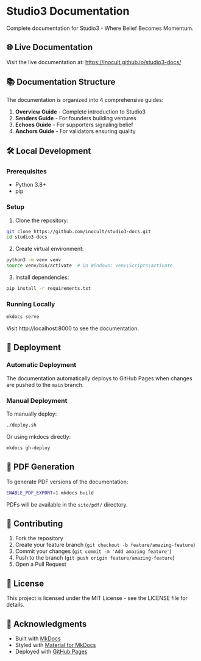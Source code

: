 # Studio3 Documentation

Complete documentation for Studio3 - Where Belief Becomes Momentum.

## 🌐 Live Documentation

Visit the live documentation at: https://inocult.github.io/studio3-docs/

## 📚 Documentation Structure

The documentation is organized into 4 comprehensive guides:

1. **Overview Guide** - Complete introduction to Studio3
2. **Senders Guide** - For founders building ventures
3. **Echoes Guide** - For supporters signaling belief
4. **Anchors Guide** - For validators ensuring quality

## 🛠️ Local Development

### Prerequisites

- Python 3.8+
- pip

### Setup

1. Clone the repository:
```bash
git clone https://github.com/inocult/studio3-docs.git
cd studio3-docs
```

2. Create virtual environment:
```bash
python3 -m venv venv
source venv/bin/activate  # On Windows: venv\Scripts\activate
```

3. Install dependencies:
```bash
pip install -r requirements.txt
```

### Running Locally

```bash
mkdocs serve
```

Visit http://localhost:8000 to see the documentation.

## 🚀 Deployment

### Automatic Deployment

The documentation automatically deploys to GitHub Pages when changes are pushed to the `main` branch.

### Manual Deployment

To manually deploy:

```bash
./deploy.sh
```

Or using mkdocs directly:

```bash
mkdocs gh-deploy
```

## 📄 PDF Generation

To generate PDF versions of the documentation:

```bash
ENABLE_PDF_EXPORT=1 mkdocs build
```

PDFs will be available in the `site/pdf/` directory.

## 🤝 Contributing

1. Fork the repository
2. Create your feature branch (`git checkout -b feature/amazing-feature`)
3. Commit your changes (`git commit -m 'Add amazing feature'`)
4. Push to the branch (`git push origin feature/amazing-feature`)
5. Open a Pull Request

## 📝 License

This project is licensed under the MIT License - see the LICENSE file for details.

## 🙏 Acknowledgments

- Built with [MkDocs](https://www.mkdocs.org/)
- Styled with [Material for MkDocs](https://squidfunk.github.io/mkdocs-material/)
- Deployed with [GitHub Pages](https://pages.github.com/)